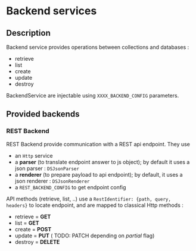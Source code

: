 # Backend services

## Description


Backend service provides operations between collections and databases :

- retrieve
- list
- create
- update
- destroy


BackendService are injectable using `XXXX_BACKEND_CONFIG` parameters.

## Provided backends

### REST Backend

REST Backend provide communication with a REST api endpoint. They use

- an `Http` service
- a **parser** (to translate endpoint answer to js object); by default
  it uses a json parser : `DSJsonParser`
- a **renderer** (to prepare payload to api endpoint); by default,
  it uses a json renderer : `DSJsonRenderer`
- a `REST_BACKEND_CONFIG` to get endpoint config

API methods (retrieve, list, ..) use a 
`RestIdentifier: {path, query, headers}` to locate endpoint, and are
mapped to classical Http methods :

- retrieve = **GET**
- list = **GET**
- create = **POST**
- update = **PUT** ( TODO: PATCH depending on *partial* flag) 
- destroy = **DELETE**




